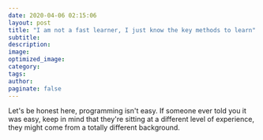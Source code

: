 ```yaml
---
date: 2020-04-06 02:15:06
layout: post
title: "I am not a fast learner, I just know the key methods to learn"
subtitle:
description:
image:
optimized_image:
category:
tags:
author:
paginate: false
---
```




Let's be honest here, programming isn't easy. If someone ever told you it was easy, keep in mind that they're sitting at a different level of experience, they might come from a totally different background. 

